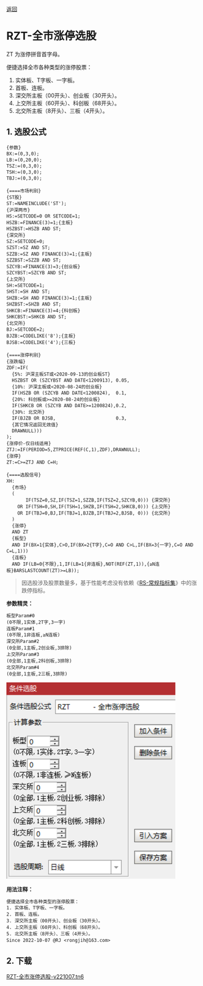 [返回](README.md)

# RZT-全市涨停选股

ZT 为涨停拼音首字母。

便捷选择全市各种类型的涨停股票：

1. 实体板、T字板、一字板。
2. 首板、连板。
3. 深交所主板（00开头）、创业板（30开头）。
4. 上交所主板（60开头）、科创板（68开头）。
5. 北交所主板（8开头）、三板（4开头）。

## 1. 选股公式

```tdx
{参数}
BX:=(0,3,0);
LB:=(0,20,0);
TSZ:=(0,3,0);
TSH:=(0,3,0);
TBJ:=(0,3,0);

{====市场判别}
{ST股}
ST:=NAMEINCLUDE('ST');
{沪深两市}
HS:=SETCODE=0 OR SETCODE=1;
HSZB:=FINANCE(3)=1;{主板}
HSZBST:=HSZB AND ST;
{深交所}
SZ:=SETCODE=0;
SZST:=SZ AND ST;
SZZB:=SZ AND FINANCE(3)=1;{主板}
SZZBST:=SZZB AND ST;
SZCYB:=FINANCE(3)=3;{创业板}
SZCYBST:=SZCYB AND ST;
{上交所}
SH:=SETCODE=1;
SHST:=SH AND ST;
SHZB:=SH AND FINANCE(3)=1;{主板}
SHZBST:=SHZB AND ST;
SHKCB:=FINANCE(3)=4;{科创板}
SHKCBST:=SHKCB AND ST;
{北交所}
BJ:=SETCODE=2;
BJZB:=CODELIKE('8');{主板}
BJSB:=CODELIKE('4');{三板}

{====涨停判别}
{涨跌幅}
ZDF:=IF(
  {5%: 沪深主板ST或<2020-09-13的创业板ST}
  HSZBST OR (SZCYBST AND DATE<1200913), 0.05,
  {10%: 沪深主板或<2020-08-24的创业板}
  IF(HSZB OR (SZCYB AND DATE<1200824),  0.1,
  {20%: 科创板或>=2020-08-24的创业板}
  IF(SHKCB OR (SZCYB AND DATE>=1200824),0.2,
  {30%: 北交所}
  IF(BJZB OR BJSB,                      0.3,
  {其它情况返回无效值}
  DRAWNULL)))
);
{涨停价-仅日线适用}
ZTJ:=IF(PERIOD=5,ZTPRICE(REF(C,1),ZDF),DRAWNULL);
{涨停}
ZT:=C>=ZTJ AND C=H;

{====选股信号}
XH:
  {市场}
  (
       IF(TSZ=0,SZ,IF(TSZ=1,SZZB,IF(TSZ=2,SZCYB,0))) {深交所}
    OR IF(TSH=0,SH,IF(TSH=1,SHZB,IF(TSH=2,SHKCB,0))) {上交所}
    OR IF(TBJ=0,BJ,IF(TBJ=1,BJZB,IF(TBJ=2,BJSB, 0))) {北交所}
  )
  {涨停}
  AND ZT
  {板型}
  AND IF(BX=1{实体},C>O,IF(BX=2{T字},C=O AND C>L,IF(BX=3{一字},C=O AND C=L,1)))
  {连板}
  AND IF(LB=0{不限},1,IF(LB=1{非连板},NOT(REF(ZT,1)),{≥N连板}BARSLASTCOUNT(ZT)>=LB));
```

> 因选股涉及股票数量多，基于性能考虑没有依赖《[RS-常规指标集]》中的涨跌停指标。

**参数精灵：**

```txt
板型Param#0
(0不限,1实体,2T字,3一字)
连板Param#1
(0不限,1非连板,≥N连板)
深交所Param#2
(0全部,1主板,2创业板,3排除)
上交所Param#3
(0全部,1主板,2科创板,3排除)
北交所Param#4
(0全部,1主板,2三板,3排除)
```

![](./assets/18-RZT-选股参数调整.png)

**用法注释：**

```txt
便捷选择全市各种类型的涨停股票：
1. 实体板、T字板、一字板。
2. 首板、连板。
3. 深交所主板（00开头）、创业板（30开头）。
4. 上交所主板（60开头）、科创板（68开头）。
5. 北交所主板（8开头）、三板（4开头）。
Since 2022-10-07 @RJ <rongjih@163.com>
```

## 2. 下载

[RZT-全市涨停选股-v221007.tn6](assets/RZT-全市涨停选股-v221007.tn6)


[RS-常规指标集]: 11-RS-常规指标集.md
